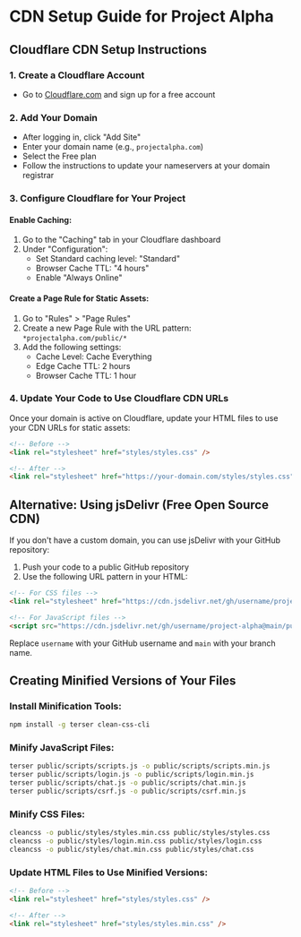 # CDN Setup Guide for Project Alpha

## Cloudflare CDN Setup Instructions

### 1. Create a Cloudflare Account
- Go to [Cloudflare.com](https://www.cloudflare.com/) and sign up for a free account

### 2. Add Your Domain
- After logging in, click "Add Site"
- Enter your domain name (e.g., `projectalpha.com`)
- Select the Free plan
- Follow the instructions to update your nameservers at your domain registrar

### 3. Configure Cloudflare for Your Project

#### Enable Caching:
1. Go to the "Caching" tab in your Cloudflare dashboard
2. Under "Configuration":
   - Set Standard caching level: "Standard"
   - Browser Cache TTL: "4 hours"
   - Enable "Always Online"

#### Create a Page Rule for Static Assets:
1. Go to "Rules" > "Page Rules"
2. Create a new Page Rule with the URL pattern: `*projectalpha.com/public/*`
3. Add the following settings:
   - Cache Level: Cache Everything
   - Edge Cache TTL: 2 hours
   - Browser Cache TTL: 1 hour

### 4. Update Your Code to Use Cloudflare CDN URLs

Once your domain is active on Cloudflare, update your HTML files to use your CDN URLs for static assets:

```html
<!-- Before -->
<link rel="stylesheet" href="styles/styles.css" />

<!-- After -->
<link rel="stylesheet" href="https://your-domain.com/styles/styles.css" />
```

## Alternative: Using jsDelivr (Free Open Source CDN)

If you don't have a custom domain, you can use jsDelivr with your GitHub repository:

1. Push your code to a public GitHub repository
2. Use the following URL pattern in your HTML:

```html
<!-- For CSS files -->
<link rel="stylesheet" href="https://cdn.jsdelivr.net/gh/username/project-alpha@main/public/styles/styles.css" />

<!-- For JavaScript files -->
<script src="https://cdn.jsdelivr.net/gh/username/project-alpha@main/public/scripts/scripts.js"></script>
```

Replace `username` with your GitHub username and `main` with your branch name.

## Creating Minified Versions of Your Files

### Install Minification Tools:
```bash
npm install -g terser clean-css-cli
```

### Minify JavaScript Files:
```bash
terser public/scripts/scripts.js -o public/scripts/scripts.min.js
terser public/scripts/login.js -o public/scripts/login.min.js
terser public/scripts/chat.js -o public/scripts/chat.min.js
terser public/scripts/csrf.js -o public/scripts/csrf.min.js
```

### Minify CSS Files:
```bash
cleancss -o public/styles/styles.min.css public/styles/styles.css
cleancss -o public/styles/login.min.css public/styles/login.css
cleancss -o public/styles/chat.min.css public/styles/chat.css
```

### Update HTML Files to Use Minified Versions:
```html
<!-- Before -->
<link rel="stylesheet" href="styles/styles.css" />

<!-- After -->
<link rel="stylesheet" href="styles/styles.min.css" />
```
